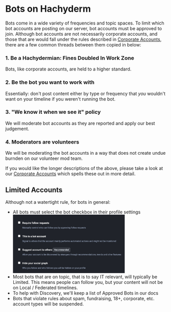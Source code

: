 # Bots on Hachyderm

Bots come in a wide variety of frequencies and topic spaces. To
limit which bot accounts are posting on our server, bot accounts
must be approved to join. Although bot accounts are not
necessarily corporate accounts, and those that are would fall
under the rules described in [Corporate
Accounts](corporate-accounts.md), there are a few common threads
between them copied in below:

### 1. Be a Hachydermian: Fines Doubled In Work Zone

Bots, like corporate accounts, are held to a higher standard.

### 2. Be the bot you want to work with

Essentially: don't post content either by type or frequency that
_you_ wouldn't want on your timeline if you weren't running the
bot.

### 3. "We know it when we see it" policy

We will moderate bot accounts as they are reported and apply our
best judgement.


### 4. Moderators are volunteers

We will be moderating the bot accounts in a way that does not
create undue burnden on our volunteer mod team.

If you would like the longer descriptions of the above,
please take a look at our [Corporate Accounts](corporate-accounts.md)
which spells these out in more detail.

## Limited Accounts

Although not a watertight rule, for bots in general:

- All bots must select the bot checkbox in their profile settings
  <br /> <img src="../assets/mastodon-bot-account.png" width="350px"
  alt="Screenshot of four check boxes in account settings: require follow
  requests, this is a bot account, suggest account to others, and hide
  your social graph" />
- Most bots that are on topic, that is to say IT relevant,
  will typically be Limited. This means people can follow you, but
  your content will not be on Local / Federated timelines.
- To help with Discovery, we'll keep a list of Approved Bots in our docs
- Bots that violate rules about spam, fundraising, 18+, corporate, etc.
  account types will be suspended.

